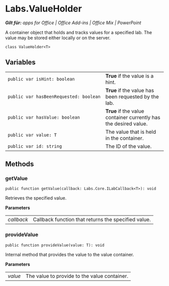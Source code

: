 
# Labs.ValueHolder

 _**Gilt für:** apps for Office | Office Add-ins | Office Mix | PowerPoint_

A container object that holds and tracks values for a specified lab. The value may be stored either locally or on the server.

```
class ValueHolder<T>
```


## Variables


|||
|:-----|:-----|
| `public var isHint: boolean`|**True** if the value is a hint.|
| `public var hasBeenRequested: boolean`|**True** if the value has been requested by the lab.|
| `public var hasValue: boolean`|**True** if the value container currently has the desired value.|
| `public var value: T`|The value that is held in the container.|
| `public var id: string`|The ID of the value.|

## Methods




### getValue

 `public function getValue(callback: Labs.Core.ILabCallback<T>): void`

Retrieves the specified value.

 **Parameters**


|||
|:-----|:-----|
| _callback_|Callback function that returns the specified value.|

### provideValue

 `public function provideValue(value: T): void`

Internal method that provides the value to the value container.

 **Parameters**


|||
|:-----|:-----|
| _value_|The value to provide to the value container.|
